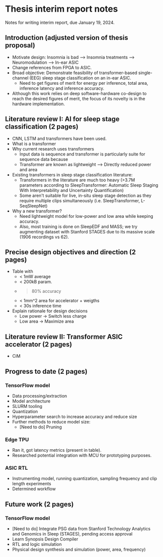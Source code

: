 <!-- TODO:
-Write intro (adapt proposal)
-Transformer lit review:
    - Read:
        - https://ieeexplore.ieee.org/stamp/stamp.jsp?tp=&arnumber=9417097
        - https://journals.plos.org/plosone/article/file?id=10.1371/journal.pone.0216456&type=printable
        - https://arxiv.org/pdf/1703.04046.pdf
        - https://ieeexplore.ieee.org/stamp/stamp.jsp?arnumber=9697331&casa_token=EhmOAAufKOgAAAAA:fKIEfRmyrc9myCISgFQJrPVuBPoWg73FdSSSKYndDwJ46yCFYVoeH_8cgmbhbZ_c7eTGBIa-sA
-->

# Thesis interim report notes
Notes for writing interim report, due January 19, 2024.

## Introduction (adjusted version of thesis proposal)
- Motivate design: Insomnia is bad --> Insomnia treatments --> Neuromodulation --> In-ear ASIC
- Change references from FPGA to ASIC.
- Broad objective: Demonstrate feasibility of transformer-based single-channel (EEG) sleep stage classification on an in-ear ASIC.
    - Need to get figures of merit for energy per inference, total area, inference latency and inference accuracy.
- Although this work relies on deep software-hardware co-design to reach the desired figures of merit, the focus of its novelty is in the hardware implementation.

## Literature review I: AI for sleep stage classification (2 pages)
- CNN, LSTM and transformers have been used.
- What is a transformer
- Why current research uses transformers
    - Input data is sequence and transformer is particularly suite for sequence data because
    - Transformer are known as lightweight --> Directly reduced power and area
- Existing transformers in sleep stage classification literature:
    - Transformers in the literature are much too heavy (>3.7M parameters according to SleepTransformer: Automatic Sleep Staging With Interpretability and Uncertainty Quantification)
    - Some aren't suitable for live, in-situ sleep stage detection as they require multiple clips simultaneously (i.e. SleepTransformer, L-SeqSleepNet)
- Why a new transformer?
    - Need lightweight model for low-power and low area while keeping accuracy.
    - Also, most training is done on SleepEDF and MASS; we try augmenting dataset with Stanford STAGES due to its massive scale (1906 recordings vs 62).

## Precise design objectives and direction (2 pages)
- Table with
    - < 1mW average
    - < 200kB param.
    - > 80% accuracy
    - < 1mm^2 area for accelerator + weigths
    - < 30s inference time
- Explain rationale for design decisions
    - Low power -> Switch less charge
    - Low area -> Maximize area

## Literature review II: Transformer ASIC accelerator (2 pages)
- CiM

## Progress to date (2 pages)
### TensorFlow model
- Data processing/extraction
- Model architecture
- SLURM tooling
- Quantization
- Hyperparameter search to increase accuracy and reduce size
- Further methods to reduce model size:
    - [Need to do] Pruning

### Edge TPU
- Ran it, got latency metrics (present in table).
- Researched potential integration with MCU for prototyping purposes.

### ASIC RTL
- Instrumenting model, running quantization, sampling frequency and clip length experiments
- Determined workflow

## Future work (2 pages)
### TensorFlow model
- [Need to do] Integrate PSG data from Stanford Technology Analytics and Genomics in Sleep (STAGES), pending access approval
- Learn Synopsis Design Compiler
- RTL and logic simulation
- Physical design synthesis and simulation (power, area, frequency)